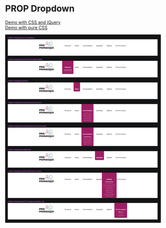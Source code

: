 # PROP Dropdown

[Demo with CSS and jQuery](https://tinamrak.github.io/prop-dropdown/)  
[Demo with pure CSS](https://tinamrak.github.io/prop-dropdown/dist/prop-dropdown-css-only/index.html)  

![Screenshot](https://raw.githubusercontent.com/tinamrak/prop-dropdown/master/screenshot.png)
